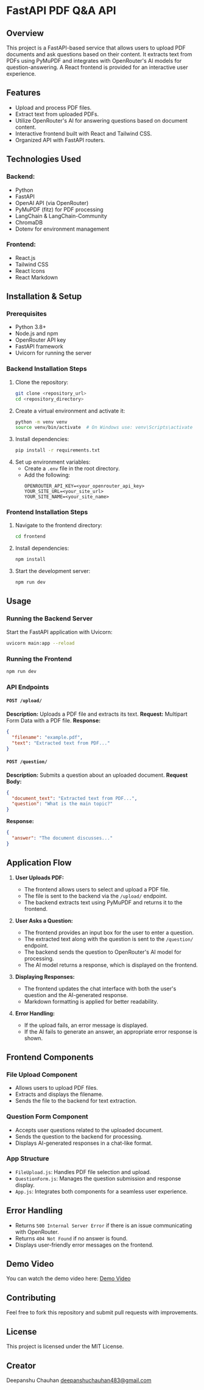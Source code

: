 # FastAPI PDF Q&A API

## Overview
This project is a FastAPI-based service that allows users to upload PDF documents and ask questions based on their content. It extracts text from PDFs using PyMuPDF and integrates with OpenRouter's AI models for question-answering. A React frontend is provided for an interactive user experience.

## Features
- Upload and process PDF files.
- Extract text from uploaded PDFs.
- Utilize OpenRouter's AI for answering questions based on document content.
- Interactive frontend built with React and Tailwind CSS.
- Organized API with FastAPI routers.

## Technologies Used
### Backend:
- Python
- FastAPI
- OpenAI API (via OpenRouter)
- PyMuPDF (fitz) for PDF processing
- LangChain & LangChain-Community
- ChromaDB
- Dotenv for environment management

### Frontend:
- React.js
- Tailwind CSS
- React Icons
- React Markdown

## Installation & Setup
### Prerequisites
- Python 3.8+
- Node.js and npm
- OpenRouter API key
- FastAPI framework
- Uvicorn for running the server

### Backend Installation Steps
1. Clone the repository:
   ```sh
   git clone <repository_url>
   cd <repository_directory>
   ```
2. Create a virtual environment and activate it:
   ```sh
   python -m venv venv
   source venv/bin/activate  # On Windows use: venv\Scripts\activate
   ```
3. Install dependencies:
   ```sh
   pip install -r requirements.txt
   ```
4. Set up environment variables:
   - Create a `.env` file in the root directory.
   - Add the following:
     ```env
     OPENROUTER_API_KEY=<your_openrouter_api_key>
     YOUR_SITE_URL=<your_site_url>
     YOUR_SITE_NAME=<your_site_name>
     ```

### Frontend Installation Steps
1. Navigate to the frontend directory:
   ```sh
   cd frontend
   ```
2. Install dependencies:
   ```sh
   npm install
   ```
3. Start the development server:
   ```sh
   npm run dev
   ```

## Usage
### Running the Backend Server
Start the FastAPI application with Uvicorn:
```sh
uvicorn main:app --reload
```

### Running the Frontend
```sh
npm run dev
```

### API Endpoints
#### `POST /upload/`
**Description:** Uploads a PDF file and extracts its text.
**Request:** Multipart Form Data with a PDF file.
**Response:**
```json
{
  "filename": "example.pdf",
  "text": "Extracted text from PDF..."
}
```

#### `POST /question/`
**Description:** Submits a question about an uploaded document.
**Request Body:**
```json
{
  "document_text": "Extracted text from PDF...",
  "question": "What is the main topic?"
}
```
**Response:**
```json
{
  "answer": "The document discusses..."
}
```

## Application Flow
1. **User Uploads PDF:**
   - The frontend allows users to select and upload a PDF file.
   - The file is sent to the backend via the `/upload/` endpoint.
   - The backend extracts text using PyMuPDF and returns it to the frontend.

2. **User Asks a Question:**
   - The frontend provides an input box for the user to enter a question.
   - The extracted text along with the question is sent to the `/question/` endpoint.
   - The backend sends the question to OpenRouter's AI model for processing.
   - The AI model returns a response, which is displayed on the frontend.

3. **Displaying Responses:**
   - The frontend updates the chat interface with both the user's question and the AI-generated response.
   - Markdown formatting is applied for better readability.

4. **Error Handling:**
   - If the upload fails, an error message is displayed.
   - If the AI fails to generate an answer, an appropriate error response is shown.

## Frontend Components
### File Upload Component
- Allows users to upload PDF files.
- Extracts and displays the filename.
- Sends the file to the backend for text extraction.

### Question Form Component
- Accepts user questions related to the uploaded document.
- Sends the question to the backend for processing.
- Displays AI-generated responses in a chat-like format.

### App Structure
- `FileUpload.js`: Handles PDF file selection and upload.
- `QuestionForm.js`: Manages the question submission and response display.
- `App.js`: Integrates both components for a seamless user experience.

## Error Handling
- Returns `500 Internal Server Error` if there is an issue communicating with OpenRouter.
- Returns `404 Not Found` if no answer is found.
- Displays user-friendly error messages on the frontend.

## Demo Video
You can watch the demo video here:
[Demo Video]([https://drive.google.com/file/d/1_prxz1AYiS5h-CUEdYV2U3Jvl8wgUOtH/view?usp=sharing])


## Contributing
Feel free to fork this repository and submit pull requests with improvements.

## License
This project is licensed under the MIT License.


## Creator
Deepanshu Chauhan deepanshuchauhan483@gmail.com


